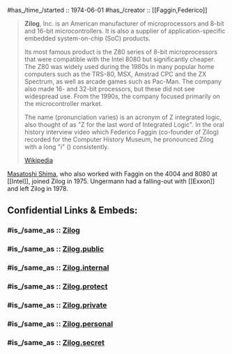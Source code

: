 
#has_/time_/started :: 1974-06-01
#has_/creator :: [[Faggin,Federico]] 

> **Zilog**, Inc. is an American manufacturer of microprocessors and 8-bit and 16-bit microcontrollers. It is also a supplier of application-specific embedded system-on-chip (SoC) products.
>
> Its most famous product is the Z80 series of 8-bit microprocessors that were compatible with the Intel 8080 but significantly cheaper. The Z80 was widely used during the 1980s in many popular home computers such as the TRS-80, MSX, Amstrad CPC and the ZX Spectrum, as well as arcade games such as Pac-Man. The company also made 16- and 32-bit processors, but these did not see widespread use. From the 1990s, the company focused primarily on the microcontroller market.
>
> The name (pronunciation varies) is an acronym of Z integrated logic, also thought of as "Z for the last word of Integrated Logic".  In the oral history interview video which Federico Faggin (co-founder of Zilog) recorded for the Computer History Museum, he pronounced Zilog with a long "i" () consistently.
>
> [Wikipedia](https://en.wikipedia.org/wiki/Zilog)

[Masatoshi Shima](https://en.wikipedia.org/wiki/Masatoshi_Shima "Masatoshi Shima"), who also worked with Faggin on the 4004 and 8080 at [[Intel]], 
joined Zilog in 1975. 
Ungermann had a falling-out with [[Exxon]] and left Zilog in 1978.


## Confidential Links & Embeds: 

### #is_/same_as :: [Zilog](/_Standards/Society/Economics/Business/Business-Entity/IT~Company/Semiconductor-Industry/Zilog.md) 

### #is_/same_as :: [Zilog.public](/_public/Society/Economics/Business/Business-Entity/IT~Company/Semiconductor-Industry/Zilog.public.md) 

### #is_/same_as :: [Zilog.internal](/_internal/Society/Economics/Business/Business-Entity/IT~Company/Semiconductor-Industry/Zilog.internal.md) 

### #is_/same_as :: [Zilog.protect](/_protect/Society/Economics/Business/Business-Entity/IT~Company/Semiconductor-Industry/Zilog.protect.md) 

### #is_/same_as :: [Zilog.private](/_private/Society/Economics/Business/Business-Entity/IT~Company/Semiconductor-Industry/Zilog.private.md) 

### #is_/same_as :: [Zilog.personal](/_personal/Society/Economics/Business/Business-Entity/IT~Company/Semiconductor-Industry/Zilog.personal.md) 

### #is_/same_as :: [Zilog.secret](/_secret/Society/Economics/Business/Business-Entity/IT~Company/Semiconductor-Industry/Zilog.secret.md)

